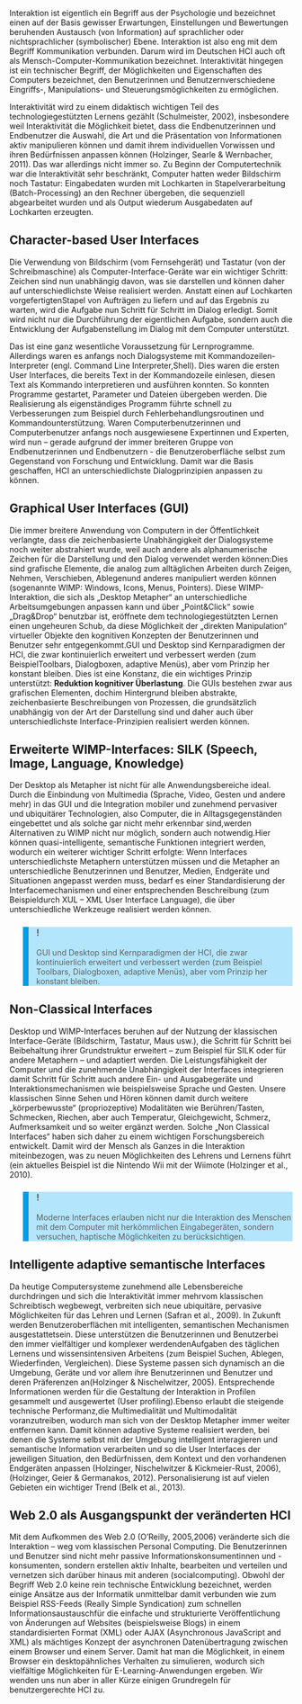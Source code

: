 <!-- filename: 02_Interaktion_und_Interaktivitaet.md -->
<!-- title: Interaktion und Interaktivität -->

Interaktion ist eigentlich ein Begriff aus der Psychologie und bezeichnet einen auf der Basis gewisser Erwartungen, Einstellungen und Bewertungen beruhenden Austausch (von Information) auf sprachlicher oder nichtsprachlicher (symbolischer) Ebene. Interaktion ist also eng mit dem Begriff Kommunikation verbunden. Darum wird im Deutschen HCI auch oft als Mensch-Computer-Kommunikation bezeichnet. Interaktivität hingegen ist ein technischer Begriff, der Möglichkeiten und Eigenschaften des Computers bezeichnet, den Benutzerinnen und Benutzernverschiedene Eingriffs-, Manipulations- und Steuerungsmöglichkeiten zu ermöglichen.

Interaktivität wird zu einem didaktisch wichtigen Teil des technologiegestützten Lernens gezählt (Schulmeister, 2002), insbesondere weil Interaktivität die Möglichkeit bietet, dass die Endbenutzerinnen und Endbenutzer die Auswahl, die Art und die Präsentation von Informationen aktiv manipulieren können und damit ihrem individuellen Vorwissen und ihren Bedürfnissen anpassen können (Holzinger, Searle & Wernbacher, 2011). Das war allerdings nicht immer so. Zu Beginn der Computertechnik war die Interaktivität sehr beschränkt, Computer hatten weder Bildschirm noch Tastatur: Eingabedaten wurden mit Lochkarten in Stapelverarbeitung (Batch-Processing) an den Rechner übergeben, die sequenziell abgearbeitet wurden und als Output wiederum Ausgabedaten auf Lochkarten erzeugten.

## Character-based User Interfaces

Die Verwendung von Bildschirm (vom Fernsehgerät) und Tastatur (von der Schreibmaschine) als Computer-Interface-Geräte war ein wichtiger Schritt: Zeichen sind nun unabhängig davon, was sie darstellen und können daher auf unterschiedlichste Weise realisiert werden. Anstatt einen auf Lochkarten vorgefertigtenStapel von Aufträgen zu liefern und auf das Ergebnis zu warten, wird die Aufgabe nun Schritt für Schritt im Dialog erledigt. Somit wird nicht nur die Durchführung der eigentlichen Aufgabe, sondern auch die Entwicklung der Aufgabenstellung im Dialog mit dem Computer unterstützt.

Das ist eine ganz wesentliche Voraussetzung für Lernprogramme. Allerdings waren es anfangs noch Dialogsysteme mit Kommandozeilen-Interpreter (engl. Command Line Interpreter,Shell). Dies waren die ersten User Interfaces, die bereits Text in der Kommandozeile einlesen, diesen Text als Kommando interpretieren und ausführen konnten. So konnten Programme gestartet, Parameter und Dateien übergeben werden. Die Realisierung als eigenständiges Programm führte schnell zu Verbesserungen zum Beispiel durch Fehlerbehandlungsroutinen und Kommandounterstützung. Waren Computerbenutzerinnen und Computerbenutzer anfangs noch ausgewiesene Expertinnen und Experten, wird nun – gerade aufgrund der immer breiteren Gruppe von Endbenutzerinnen und Endbenutzern - die Benutzeroberfläche selbst zum Gegenstand von Forschung und Entwicklung. Damit war die Basis geschaffen, HCI an unterschiedlichste Dialogprinzipien anpassen zu können.

## Graphical User Interfaces (GUI)

Die immer breitere Anwendung von Computern in der Öffentlichkeit verlangte, dass die zeichenbasierte Unabhängigkeit der Dialogsysteme noch weiter abstrahiert wurde, weil auch andere als alphanumerische Zeichen für die Darstellung und den Dialog verwendet werden können:Dies sind grafische Elemente, die analog zum alltäglichen Arbeiten durch Zeigen, Nehmen, Verschieben, Ablegenund anderes manipuliert werden können (sogenannte WIMP: Windows, Icons, Menus, Pointers). Diese WIMP-Interaktion, die sich als „Desktop Metapher“ an unterschiedliche Arbeitsumgebungen anpassen kann und über „Point&Click“ sowie „Drag&Drop“ benutzbar ist, eröffnete dem technologiegestützten Lernen einen ungeheuren Schub, da diese Möglichkeit der „direkten Manipulation“ virtueller Objekte den kognitiven Konzepten der Benutzerinnen und Benutzer sehr entgegenkommt.GUI und Desktop sind Kernparadigmen der HCI, die zwar kontinuierlich erweitert und verbessert werden (zum BeispielToolbars, Dialogboxen, adaptive Menüs), aber vom Prinzip her konstant bleiben. Dies ist eine Konstanz, die ein wichtiges Prinzip unterstützt: **Reduktion kognitiver Überlastung**. Die GUIs bestehen zwar aus grafischen Elementen, dochim Hintergrund bleiben abstrakte, zeichenbasierte Beschreibungen von Prozessen, die grundsätzlich unabhängig von der Art der Darstellung sind und daher auch über unterschiedlichste Interface-Prinzipien realisiert werden können.

## Erweiterte WIMP-Interfaces: SILK (Speech, Image, Language, Knowledge)

Der Desktop als Metapher ist nicht für alle Anwendungsbereiche ideal. Durch die Einbindung von Multimedia (Sprache, Video, Gesten und andere mehr) in das GUI und die Integration mobiler und zunehmend pervasiver und ubiquitärer Technologien, also Computer, die in Alltagsgegenständen eingebettet und als solche gar nicht mehr erkennbar sind,werden Alternativen zu WIMP nicht nur möglich, sondern auch notwendig.Hier können quasi-intelligente, semantische Funktionen integriert werden, wodurch ein weiterer wichtiger Schritt erfolgte: Wenn Interfaces unterschiedlichste Metaphern unterstützen müssen und die Metapher an unterschiedliche Benutzerinnen und Benutzer, Medien, Endgeräte und Situationen angepasst werden muss, bedarf es einer Standardisierung der Interfacemechanismen und einer entsprechenden Beschreibung (zum Beispieldurch XUL – XML User Interface Language), die über unterschiedliche Werkzeuge realisiert werden können.

<blockquote style="background: #B3E5FC; border-left: 10px solid #039BE5">

### !

GUI und Desktop sind Kernparadigmen der HCI, die zwar kontinuierlich erweitert und verbessert werden (zum Beispiel Toolbars, Dialogboxen, adaptive Menüs), aber vom Prinzip her konstant bleiben.

</blockquote>

## Non-Classical Interfaces

Desktop und WIMP-Interfaces beruhen auf der Nutzung der klassischen Interface-Geräte (Bildschirm, Tastatur, Maus usw.), die Schritt für Schritt bei Beibehaltung ihrer Grundstruktur erweitert – zum Beispiel für SILK oder für andere Metaphern – und adaptiert werden. Die Leistungsfähigkeit der Computer und die zunehmende Unabhängigkeit der Interfaces integrieren damit Schritt für Schritt auch andere Ein- und Ausgabegeräte und Interaktionsmechanismen wie beispielsweise Sprache und Gesten. Unsere klassischen Sinne Sehen und Hören können damit durch weitere „körperbewusste“ (propriozeptive) Modalitäten wie Berühren/Tasten, Schmecken, Riechen, aber auch Temperatur, Gleichgewicht, Schmerz, Aufmerksamkeit und so weiter ergänzt werden. Solche „Non Classical Interfaces“ haben sich daher zu einem wichtigen Forschungsbereich entwickelt. Damit wird der Mensch als Ganzes in die Interaktion miteinbezogen, was zu neuen Möglichkeiten des Lehrens und Lernens führt (ein aktuelles Beispiel ist die Nintendo Wii mit der Wiimote (Holzinger et al., 2010).

<blockquote style="background: #B3E5FC; border-left: 10px solid #039BE5">

### !

Moderne Interfaces erlauben nicht nur die Interaktion des Menschen mit dem Computer mit herkömmlichen Eingabegeräten, sondern versuchen, haptische Möglichkeiten zu berücksichtigen.

</blockquote>

## Intelligente adaptive semantische Interfaces

Da heutige Computersysteme zunehmend alle Lebensbereiche durchdringen und sich die Interaktivität immer mehrvom klassischen Schreibtisch wegbewegt, verbreiten sich neue ubiquitäre, pervasive Möglichkeiten für das Lehren und Lernen (Safran et al., 2009). In Zukunft werden Benutzeroberflächen mit intelligenten, semantischen Mechanismen ausgestattetsein. Diese unterstützen die Benutzerinnen und Benutzerbei den immer vielfältiger und komplexer werdendenAufgaben des täglichen Lernens und wissensintensiven Arbeitens (zum Beispiel Suchen, Ablegen, Wiederfinden, Vergleichen). Diese Systeme passen sich dynamisch an die Umgebung, Geräte und vor allem ihre Benutzerinnen und Benutzer und deren Präferenzen an(Holzinger & Nischelwitzer, 2005). Entsprechende Informationen werden für die Gestaltung der Interaktion in Profilen gesammelt und ausgewertet (User profiling).Ebenso erlaubt die steigende technische Performanz,die Multimedialität und Multimodalität voranzutreiben, wodurch man sich von der Desktop Metapher immer weiter entfernen kann. Damit können adaptive Systeme realisiert werden, bei denen die Systeme selbst mit der Umgebung intelligent interagieren und semantische Information verarbeiten und so die User Interfaces der jeweiligen Situation, den Bedürfnissen, dem Kontext und den vorhandenen Endgeräten anpassen (Holzinger, Nischelwitzer & Kickmeier-Rust, 2006), (Holzinger, Geier & Germanakos, 2012). Personalisierung ist auf vielen Gebieten ein wichtiger Trend (Belk et al., 2013).

## Web 2.0 als Ausgangspunkt der veränderten HCI

Mit dem Aufkommen des Web 2.0 (O’Reilly, 2005,2006) veränderte sich die Interaktion – weg vom klassischen Personal Computing. Die Benutzerinnen und Benutzer sind nicht mehr passive Informationskonsumentinnen und -konsumenten, sondern erstellen aktiv Inhalte, bearbeiten und verteilen und vernetzen sich darüber hinaus mit anderen (socialcomputing). Obwohl der Begriff Web 2.0 keine rein technische Entwicklung bezeichnet, werden einige Ansätze aus der Informatik unmittelbar damit verbunden wie zum Beispiel RSS-Feeds (Really Simple Syndication) zum schnellen Informationsaustauschfür die einfache und strukturierte Veröffentlichung von Änderungen auf Websites (beispielsweise Blogs) in einem standardisierten Format (XML) oder AJAX (Asynchronous JavaScript and XML) als mächtiges Konzept der asynchronen Datenübertragung zwischen einem Browser und einem Server. Damit hat man die Möglichkeit, in einem Browser ein desktopähnliches Verhalten zu simulieren, wodurch sich vielfältige Möglichkeiten für E-Learning-Anwendungen ergeben. Wir wenden uns nun aber in aller Kürze einigen Grundregeln für benutzergerechte HCI zu.
